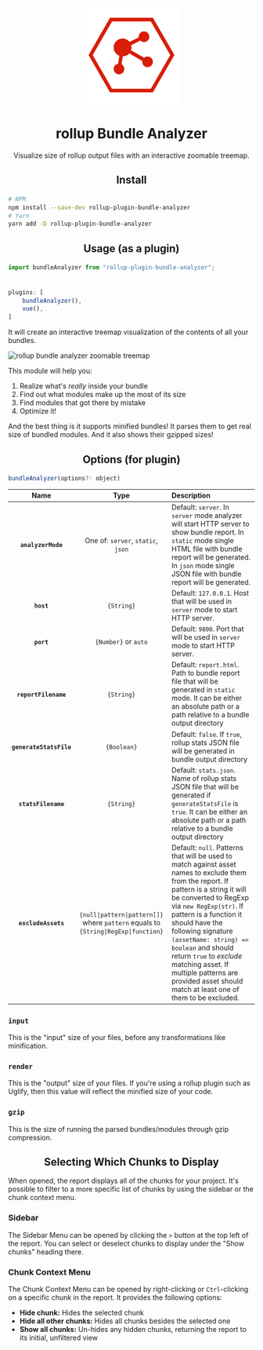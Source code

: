 <div align="center">
  <a href="https://rollupjs.org/guide/en/">
    <img width="200" height="200"
      src="https://raw.githubusercontent.com/Jerry2023/rollup-plugin-bundle-analyzer/main/assets/log.png">
  </a>
  <h1>rollup Bundle Analyzer</h1>
  <p>Visualize size of rollup output files with an interactive zoomable treemap.</p>
</div>

<h2 align="center">Install</h2>

```bash
# NPM
npm install --save-dev rollup-plugin-bundle-analyzer
# Yarn
yarn add -D rollup-plugin-bundle-analyzer
```

<h2 align="center">Usage (as a plugin)</h2>

```js
import bundleAnalyzer from "rollup-plugin-bundle-analyzer";


plugins: [
    bundleAnalyzer(),
    vue(),
]
```

It will create an interactive treemap visualization of the contents of all your bundles.

![rollup bundle analyzer zoomable treemap](https://cloud.githubusercontent.com/assets/302213/20628702/93f72404-b338-11e6-92d4-9a365550a701.gif)

This module will help you:

1. Realize what's *really* inside your bundle
2. Find out what modules make up the most of its size
3. Find modules that got there by mistake
4. Optimize it!

And the best thing is it supports minified bundles! It parses them to get real size of bundled modules.
And it also shows their gzipped sizes!

<h2 align="center">Options (for plugin)</h2>

```js
bundleAnalyzer(options?: object)
```

|Name|Type|Description|
|:--:|:--:|:----------|
|**`analyzerMode`**|One of: `server`, `static`, `json` | Default: `server`. In `server` mode analyzer will start HTTP server to show bundle report. In `static` mode single HTML file with bundle report will be generated. In `json` mode single JSON file with bundle report will be generated.
|**`host`**|`{String}`|Default: `127.0.0.1`. Host that will be used in `server` mode to start HTTP server.|
|**`port`**|`{Number}` or `auto`|Default: `9800`. Port that will be used in `server` mode to start HTTP server.|
|**`reportFilename`**|`{String}`|Default: `report.html`. Path to bundle report file that will be generated in `static` mode. It can be either an absolute path or a path relative to a bundle output directory |
|**`generateStatsFile`**|`{Boolean}`|Default: `false`. If `true`, rollup stats JSON file will be generated in bundle output directory|
|**`statsFilename`**|`{String}`|Default: `stats.json`. Name of rollup stats JSON file that will be generated if `generateStatsFile` is `true`. It can be either an absolute path or a path relative to a bundle output directory |
|**`excludeAssets`**|`{null\|pattern\|pattern[]}` where `pattern` equals to `{String\|RegExp\|function}`|Default: `null`. Patterns that will be used to match against asset names to exclude them from the report. If pattern is a string it will be converted to RegExp via `new RegExp(str)`. If pattern is a function it should have the following signature `(assetName: string) => boolean` and should return `true` to *exclude* matching asset. If multiple patterns are provided asset should match at least one of them to be excluded. |

### `input`

This is the "input" size of your files, before any transformations like
minification.

### `render`

This is the "output" size of your files. If you're using a rollup plugin such
as Uglify, then this value will reflect the minified size of your code.

### `gzip`

This is the size of running the parsed bundles/modules through gzip compression.

<h2 align="center">Selecting Which Chunks to Display</h2>

When opened, the report displays all of the chunks for your project. It's possible to filter to a more specific list of chunks by using the sidebar or the chunk context menu.

### Sidebar

The Sidebar Menu can be opened by clicking the `>` button at the top left of the report. You can select or deselect chunks to display under the "Show chunks" heading there.

### Chunk Context Menu

The Chunk Context Menu can be opened by right-clicking or `Ctrl`-clicking on a specific chunk in the report. It provides the following options:

* **Hide chunk:** Hides the selected chunk
* **Hide all other chunks:** Hides all chunks besides the selected one
* **Show all chunks:** Un-hides any hidden chunks, returning the report to its initial, unfiltered view
